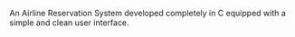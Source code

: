 An Airline Reservation System developed completely in C equipped with a simple and clean user interface.
